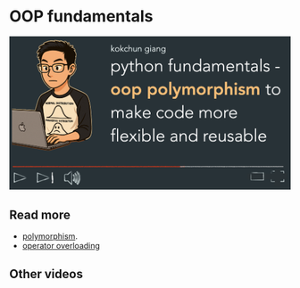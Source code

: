 # OOP fundamentals

<a href="https://youtu.be/W6MJiAfn0kI" target="_blank">
  <img src="https://github.com/kokchun/assets/blob/main/python_videos/polymorphism.png?raw=true" alt="OOP polymorphism" width="600">
</a>


## Read more
- [polymorphism](https://www.programiz.com/python-programming/polymorphism). 
- [operator overloading](https://www.geeksforgeeks.org/operator-overloading-in-python/)

## Other videos